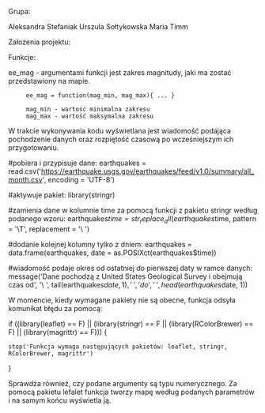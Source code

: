 Grupa:

Aleksandra Stefaniak
Urszula Sołtykowska
Maria Timm

Założenia projektu:



Funkcje:

ee_mag - argumentami funkcji jest zakres magnitudy, jaki ma zostać przedstawiony na mapie.

         ee_mag = function(mag_min, mag_max){ ... }

         mag_min - wartość minimalna zakresu
         mag_max - wartość maksymalna zakresu

W trakcie wykonywania kodu wyświetlana jest wiadomość podająca pochodzenie danych oraz rozpiętość czasową po wcześniejszym ich przygotowaniu.

  #pobiera i przypisuje dane:
  earthquakes = read.csv('https://earthquake.usgs.gov/earthquakes/feed/v1.0/summary/all_month.csv',
                         encoding = 'UTF-8')
  
  #aktywuje pakiet:
  library(stringr)
  
  #zamienia dane w kolumnie time za pomocą funkcji z pakietu stringr według podanego wzoru:
  earthquakes$time = str_replace_all(earthquakes$time, pattern = '\\T', replacement = '\\ ')
  
  #dodanie kolejnej kolumny tylko z dniem:
  earthquakes = data.frame(earthquakes, date = as.POSIXct(earthquakes$time))
  
  #wiadomość podaje okres od ostatniej do pierwszej daty w ramce danych:
  message('Dane pochodzą z United States Geological Survey i obejmują czas od', '\ ',
          tail(earthquakes$date, 1), '\ ', 'do', '\ ', head(earthquakes$date, 1))
          
W momencie, kiedy wymagane pakiety nie są obecne, funkcja odsyła komunikat błędu za pomocą:

  if ((library(leaflet) == F) ||
      (library(stringr) == F ||
       (library(RColorBrewer) == F) ||
       (library(magrittr) == F))) {
    
    stop('Funkcja wymaga następujących pakietów: leaflet, stringr, RColorBrewer, magrittr')
  }
  
Sprawdza również, czy podane argumenty są typu numerycznego. Za pomocą pakietu lefalet funkcja tworzy mapę według podanych parametrów i na samym końcu wyświetla ją.

